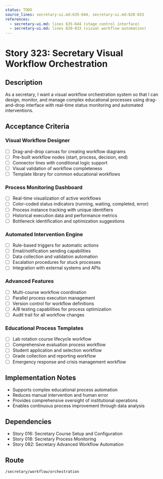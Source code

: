 ```yaml
---
status: TODO
source_lines: secretary-ui.md:635-644, secretary-ui.md:820-833
references:
  - secretary-ui.md: lines 635-644 (stage control interface)
  - secretary-ui.md: lines 820-833 (visual workflow automation)
---
```


# Story 323: Secretary Visual Workflow Orchestration

## Description
As a secretary, I want a visual workflow orchestration system so that I can design, monitor, and manage complex educational processes using drag-and-drop interface with real-time status monitoring and automated interventions.

## Acceptance Criteria

### Visual Workflow Designer
- [ ] Drag-and-drop canvas for creating workflow diagrams
- [ ] Pre-built workflow nodes (start, process, decision, end)
- [ ] Connector lines with conditional logic support
- [ ] Visual validation of workflow completeness
- [ ] Template library for common educational workflows

### Process Monitoring Dashboard
- [ ] Real-time visualization of active workflows
- [ ] Color-coded status indicators (running, waiting, completed, error)
- [ ] Process instance tracking with unique identifiers
- [ ] Historical execution data and performance metrics
- [ ] Bottleneck identification and optimization suggestions

### Automated Intervention Engine
- [ ] Rule-based triggers for automatic actions
- [ ] Email/notification sending capabilities
- [ ] Data collection and validation automation
- [ ] Escalation procedures for stuck processes
- [ ] Integration with external systems and APIs

### Advanced Features
- [ ] Multi-course workflow coordination
- [ ] Parallel process execution management
- [ ] Version control for workflow definitions
- [ ] A/B testing capabilities for process optimization
- [ ] Audit trail for all workflow changes

### Educational Process Templates
- [ ] Lab rotation course lifecycle workflow
- [ ] Comprehensive evaluation process workflow
- [ ] Student application and selection workflow
- [ ] Grade collection and reporting workflow
- [ ] Emergency response and crisis management workflow

## Implementation Notes
- Supports complex educational process automation
- Reduces manual intervention and human error
- Provides comprehensive oversight of institutional operations
- Enables continuous process improvement through data analysis

## Dependencies
- Story 016: Secretary Course Setup and Configuration
- Story 018: Secretary Process Monitoring
- Story 082: Secretary Advanced Workflow Automation

## Route
`/secretary/workflow/orchestration`